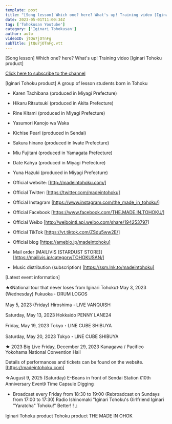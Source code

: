 ```yaml
---
template: post
title: "[Song lesson] Which one? here? What's up! Training video [Iginari Tohoku product]"
date: 2023-05-01T11:00:34Z
tag: ['Tohokusan Youtube']
category: ['Iginari Tohokusan']
author: auto 
videoID: jtQu7jOTnFg
subTitle: jtQu7jOTnFg.vtt
---
```

[Song lesson] Which one? here? What's up! Training video [Iginari Tohoku product]


[Click here to subscribe to the channel](https://www.youtube.com/channel/UCuCBILJrBdU9bFEykEW0STA?sub_confirmation=1)


[Iginari Tohoku product]
A group of lesson students born in Tohoku

- Karen Tachibana (produced in Miyagi Prefecture)
- Hikaru Ritsutsuki (produced in Akita Prefecture)
- Rine Kitami (produced in Miyagi Prefecture)
- Yasumori Kanojo wa Waka
- Kichise Pearl (produced in Sendai)
- Sakura hinano (produced in Iwate Prefecture) 
- Miu Fujitani (produced in Yamagata Prefecture)
- Date Kahya (produced in Miyagi Prefecture)
- Yuna Hazuki (produced in Miyagi Prefecture)

- Official website: [http://madeintohoku.com/]
- Official Twitter: [https://twitter.com/madeintohoku]
- Official Instagram [https://www.instagram.com/the_made_in_tohoku/]
- Official Facebook [https://www.facebook.com/THE.MADE.IN.TOHOKU/]
- Official Weibo [http://weibointl.api.weibo.com/share/194253797]
- Official TikTok [https://vt.tiktok.com/ZSdu5ww2E/]
- Official blog [https://ameblo.jp/madeintohoku]
- Mail order [MAILIVIS (STARDUST STORE)] [https://mailivis.jp/category/TOHOKUSAN/]
- Music distribution (subscription) [https://ssm.lnk.to/madeintohoku]


[Latest event information]

★《National tour that never loses from Iginari Tohoku》
May 3, 2023 (Wednesday)
Fukuoka・DRUM LOGOS

May 5, 2023 (Friday)
Hiroshima・LIVE VANQUISH

Saturday, May 13, 2023
Hokkaido PENNY LANE24

Friday, May 19, 2023
Tokyo・LINE CUBE SHIBUYA

Saturday, May 20, 2023
Tokyo・LINE CUBE SHIBUYA

★ 2023 Big Live
Friday, December 29, 2023
Kanagawa / Pacifico Yokohama National Convention Hall

Details of performances and tickets can be found on the website.
[https://madeintohoku.com]

☆August 9, 2025 (Saturday) E-Beans in front of Sendai Station
《10th Anniversary Event》 Time Capsule Digging

 
- Broadcast every Friday from 18:30 to 19:00 (Rebroadcast on Sundays from 17:00 to 17:30)
Radio Ishinomaki "Iginari Tohoku's Girlfriend Iginari "Yaratcha" Tohoku!" Better! ! 』

Iginari Tohoku product
Tohoku product
THE MADE IN OHOK